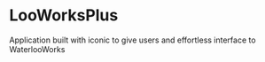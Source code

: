 # LooWorksPlus
Application built with iconic to give users and effortless interface to WaterlooWorks 
